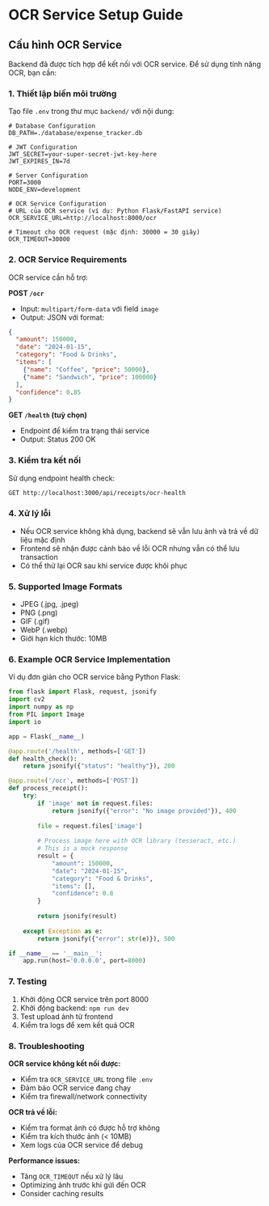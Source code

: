 # OCR Service Setup Guide

## Cấu hình OCR Service

Backend đã được tích hợp để kết nối với OCR service. Để sử dụng tính năng OCR, bạn cần:

### 1. Thiết lập biến môi trường

Tạo file `.env` trong thư mục `backend/` với nội dung:

```env
# Database Configuration
DB_PATH=./database/expense_tracker.db

# JWT Configuration
JWT_SECRET=your-super-secret-jwt-key-here
JWT_EXPIRES_IN=7d

# Server Configuration
PORT=3000
NODE_ENV=development

# OCR Service Configuration
# URL của OCR service (ví dụ: Python Flask/FastAPI service)
OCR_SERVICE_URL=http://localhost:8000/ocr

# Timeout cho OCR request (mặc định: 30000 = 30 giây)
OCR_TIMEOUT=30000
```

### 2. OCR Service Requirements

OCR service cần hỗ trợ:

**POST `/ocr`**
- Input: `multipart/form-data` với field `image`
- Output: JSON với format:
```json
{
  "amount": 150000,
  "date": "2024-01-15",
  "category": "Food & Drinks",
  "items": [
    {"name": "Coffee", "price": 50000},
    {"name": "Sandwich", "price": 100000}
  ],
  "confidence": 0.85
}
```

**GET `/health` (tuỳ chọn)**
- Endpoint để kiểm tra trạng thái service
- Output: Status 200 OK

### 3. Kiểm tra kết nối

Sử dụng endpoint health check:
```bash
GET http://localhost:3000/api/receipts/ocr-health
```

### 4. Xử lý lỗi

- Nếu OCR service không khả dụng, backend sẽ vẫn lưu ảnh và trả về dữ liệu mặc định
- Frontend sẽ nhận được cảnh báo về lỗi OCR nhưng vẫn có thể lưu transaction
- Có thể thử lại OCR sau khi service được khôi phục

### 5. Supported Image Formats

- JPEG (.jpg, .jpeg)
- PNG (.png)
- GIF (.gif)
- WebP (.webp)
- Giới hạn kích thước: 10MB

### 6. Example OCR Service Implementation

Ví dụ đơn giản cho OCR service bằng Python Flask:

```python
from flask import Flask, request, jsonify
import cv2
import numpy as np
from PIL import Image
import io

app = Flask(__name__)

@app.route('/health', methods=['GET'])
def health_check():
    return jsonify({"status": "healthy"}), 200

@app.route('/ocr', methods=['POST'])
def process_receipt():
    try:
        if 'image' not in request.files:
            return jsonify({"error": "No image provided"}), 400
        
        file = request.files['image']
        
        # Process image here with OCR library (tesseract, etc.)
        # This is a mock response
        result = {
            "amount": 150000,
            "date": "2024-01-15",
            "category": "Food & Drinks",
            "items": [],
            "confidence": 0.8
        }
        
        return jsonify(result)
    
    except Exception as e:
        return jsonify({"error": str(e)}), 500

if __name__ == '__main__':
    app.run(host='0.0.0.0', port=8000)
```

### 7. Testing

1. Khởi động OCR service trên port 8000
2. Khởi động backend: `npm run dev`
3. Test upload ảnh từ frontend
4. Kiểm tra logs để xem kết quả OCR

### 8. Troubleshooting

**OCR service không kết nối được:**
- Kiểm tra `OCR_SERVICE_URL` trong file `.env`
- Đảm bảo OCR service đang chạy
- Kiểm tra firewall/network connectivity

**OCR trả về lỗi:**
- Kiểm tra format ảnh có được hỗ trợ không
- Kiểm tra kích thước ảnh (< 10MB)
- Xem logs của OCR service để debug

**Performance issues:**
- Tăng `OCR_TIMEOUT` nếu xử lý lâu
- Optimizing ảnh trước khi gửi đến OCR
- Consider caching results 